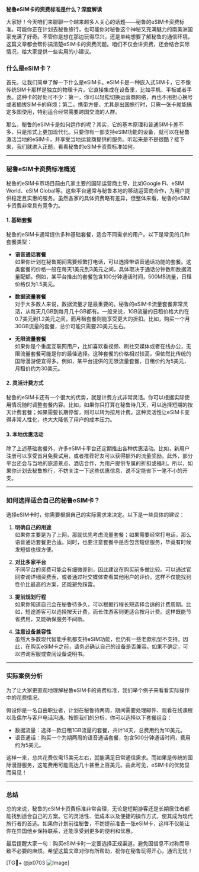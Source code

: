 **秘鲁eSIM卡的资费标准是什么？深度解读**

大家好！今天咱们来聊聊一个越来越多人关心的话题——秘鲁的eSIM卡资费标准。可能你正在计划去秘鲁旅行，也可能你对秘鲁这个神秘又充满魅力的南美洲国家充满了好奇。不管你是想在那边玩得尽兴，还是单纯想要了解秘鲁的通信环境，这篇文章都会帮你搞清楚eSIM卡的资费问题。咱们不仅会讲资费，还会结合实际情况，给大家提供一些实用的小建议。

### 什么是eSIM卡？

首先，让我们简单了解一下什么是eSIM卡。eSIM卡是一种嵌入式SIM卡，它不像传统SIM卡那样是独立的物理卡片。它直接集成在设备里，比如手机、平板或者手表。这种卡的好处可不少：第一，你可以轻松切换运营商网络，再也不用担心换号或者插拔SIM卡的麻烦；第二，携带方便，尤其是出国旅行时，只需一张卡就能搞定多国使用，特别适合经常需要跨国交流的人群。

那么，秘鲁的eSIM卡是如何运作的呢？其实，它的基本原理和普通SIM卡差不多，只是形式上更加现代化。只要你有一部支持eSIM功能的设备，就可以在秘鲁激活当地的eSIM卡，并享受当地运营商提供的服务。听起来是不是很酷？接下来，我们就进入正题，看看秘鲁的eSIM卡资费标准如何。

---

### 秘鲁eSIM卡资费标准概览

秘鲁的eSIM卡市场目前由几家主要的国际运营商主导，比如Google Fi、eSIM World、eSIM Global等。这些平台通常与秘鲁本地的移动运营商合作，为用户提供稳定且实惠的服务。虽然各家的具体资费略有差异，但整体来看，秘鲁的eSIM卡资费非常具有竞争力。

#### 1. **基础套餐**
秘鲁的eSIM卡通常提供多种基础套餐，适合不同需求的用户。以下是常见的几种套餐类型：

- **语音通话套餐**  
  如果你计划在秘鲁期间需要频繁打电话，可以选择带语音通话功能的套餐。这类套餐的价格一般在每天1美元到3美元之间，具体取决于通话分钟数和数据流量配额。例如，某平台推出的套餐包含100分钟通话时间，500MB流量，日租价格仅为1.5美元。

- **数据流量套餐**  
  对于大多数人来说，数据流量才是最重要的。秘鲁的eSIM卡流量套餐非常灵活，从每天几GB到每月几十GB都有。一般来说，1GB流量的日租价格大约在0.7美元到1.2美元之间，而月租套餐则能享受更大的折扣。比如，购买一个月30GB流量的套餐，总价可能只需要20美元左右。

- **无限流量套餐**  
  如果你是个重度互联网用户，比如喜欢看视频、刷社交媒体或者在线办公，无限流量套餐可能是你的最佳选择。这种套餐的价格相对较高，但依然比传统的国际漫游便宜得多。例如，某平台提供的无限流量套餐，日租价约为5美元，月租价约为30美元。

#### 2. **灵活计费方式**
秘鲁的eSIM卡还有一个很大的优势，就是计费方式非常灵活。你可以根据实际使用情况随时调整套餐内容。比如，如果你只打算在秘鲁待几天，可以选择短期的按天计费套餐；如果需要长期停留，则可以转为按月计费。这种灵活性让eSIM卡变得非常人性化，也大大降低了用户的成本压力。

#### 3. **本地优惠活动**
除了上述基础套餐外，许多eSIM卡平台还定期推出各种优惠活动。比如，新用户注册可以享受首月免费试用，或者推荐好友可以获得额外的流量奖励。此外，部分平台还会与当地的旅游景点、酒店合作，为用户提供专属的折扣或福利。所以，如果你计划去秘鲁旅行，不妨关注一下这些优惠信息，说不定能省下一笔不小的开支。

---

### 如何选择适合自己的秘鲁eSIM卡？

选择eSIM卡时，你需要根据自己的实际需求来决定。以下是一些具体的建议：

1. **明确自己的用途**  
   如果你主要是为了上网，那就优先考虑流量套餐；如果需要经常打电话，那么语音通话套餐更合适。同时，也要注意套餐中是否包含短信服务，毕竟有时候发短信也很方便。

2. **对比多家平台**  
   不同平台的资费可能会有细微差别，因此建议在购买前多做比较。可以通过官网查询详细资费表，或者通过社交媒体查看其他用户的评价。这样不仅能找到性价比最高的方案，还能避免踩雷。

3. **提前规划行程**  
   如果你知道自己会在秘鲁待多久，可以根据行程长短选择合适的计费周期。比如，短途游客可以选择按天计费，而长住游客则更适合按月计费。这样既能节省费用，又能确保服务不间断。

4. **注意设备兼容性**  
   虽然大多数现代智能手机都支持eSIM功能，但仍有一些老款机型不支持。因此，在购买eSIM卡之前，请务必确认自己的设备是否兼容。如果不确定，可以咨询客服或查阅设备说明书。

---

### 实际案例分析

为了让大家更直观地理解秘鲁eSIM卡的资费标准，我们举个例子来看看实际操作中的花费情况。

假设你是一名自由职业者，计划在秘鲁待两周，期间需要处理邮件、观看在线课程以及偶尔与客户电话沟通。按照我们的分析，你可以选择以下套餐组合：

- 数据流量：选择一款日租1GB流量的套餐，共计14天，总费用约为10美元。
- 语音通话：购买一个为期两周的语音通话套餐，包含500分钟通话时间，费用约为5美元。

这样一来，总共花费仅需15美元左右，就能满足日常通信需求。而如果是传统的国际漫游服务，这笔费用可能高达几十甚至上百美元。由此可见，eSIM卡的优势显而易见！

---

### 总结

总的来说，秘鲁的eSIM卡资费标准非常合理，无论是短期游客还是长期居住者都能找到适合自己的方案。它的灵活性、低成本以及便捷的操作方式，使其成为现代旅行者的首选。如果你计划前往秘鲁，不妨提前准备一张eSIM卡，这样不仅能让你在异国他乡保持联系，还能享受到更多的便利和优惠。

最后提醒大家一句：购买eSIM卡时一定要选择正规渠道，避免因信息不对称而导致不必要的麻烦。希望这篇文章对你有所帮助，祝你在秘鲁玩得开心，通讯无忧！

[TG💪+ @jx0703 ![Image](https://github.com/user-attachments/assets/dbca1d08-cadb-493c-b0ec-ad6f7a83f270)]